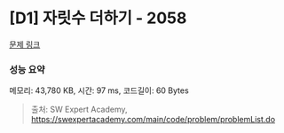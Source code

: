 # [D1] 자릿수 더하기 - 2058 

[문제 링크](https://swexpertacademy.com/main/code/problem/problemDetail.do?contestProbId=AV5QPRjqA10DFAUq) 

### 성능 요약

메모리: 43,780 KB, 시간: 97 ms, 코드길이: 60 Bytes



> 출처: SW Expert Academy, https://swexpertacademy.com/main/code/problem/problemList.do